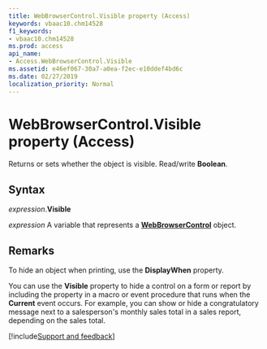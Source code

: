 ```yaml
---
title: WebBrowserControl.Visible property (Access)
keywords: vbaac10.chm14528
f1_keywords:
- vbaac10.chm14528
ms.prod: access
api_name:
- Access.WebBrowserControl.Visible
ms.assetid: e46ef067-30a7-a0ea-f2ec-e10ddef4bd6c
ms.date: 02/27/2019
localization_priority: Normal
---
```



# WebBrowserControl.Visible property (Access)

Returns or sets whether the object is visible. Read/write **Boolean**.


## Syntax

_expression_.**Visible**

_expression_ A variable that represents a **[WebBrowserControl](Access.WebBrowserControl.md)** object.


## Remarks

To hide an object when printing, use the **DisplayWhen** property.

You can use the **Visible** property to hide a control on a form or report by including the property in a macro or event procedure that runs when the **Current** event occurs. For example, you can show or hide a congratulatory message next to a salesperson's monthly sales total in a sales report, depending on the sales total.




[!include[Support and feedback](~/includes/feedback-boilerplate.md)]